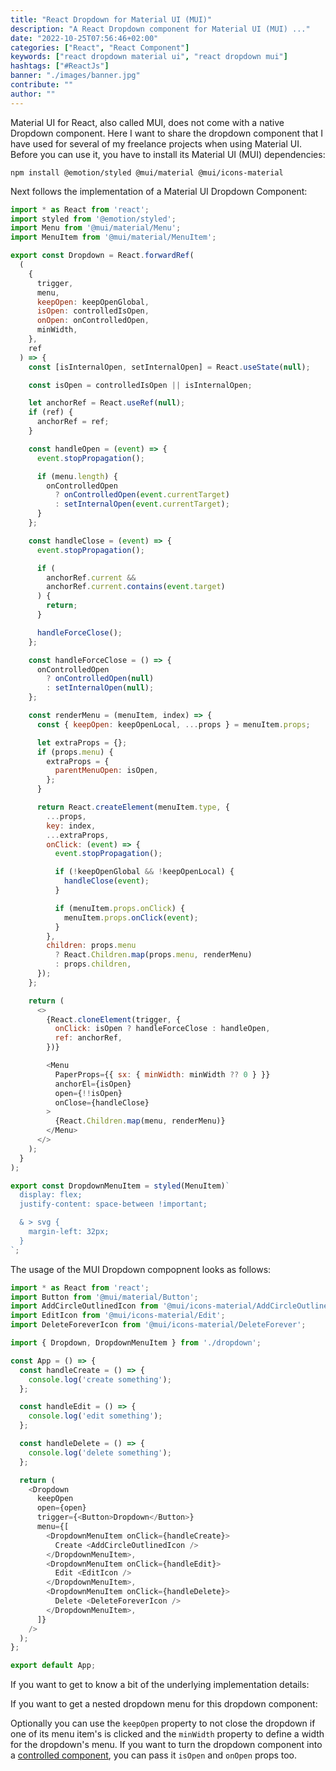 ```yaml
---
title: "React Dropdown for Material UI (MUI)"
description: "A React Dropdown component for Material UI (MUI) ..."
date: "2022-10-25T07:56:46+02:00"
categories: ["React", "React Component"]
keywords: ["react dropdown material ui", "react dropdown mui"]
hashtags: ["#ReactJs"]
banner: "./images/banner.jpg"
contribute: ""
author: ""
---
```


<Sponsorship />

Material UI for React, also called MUI, does not come with a native Dropdown component. Here I want to share the dropdown component that I have used for several of my freelance projects when using Material UI. Before you can use it, you have to install its Material UI (MUI) dependencies:

```text
npm install @emotion/styled @mui/material @mui/icons-material
```

Next follows the implementation of a Material UI Dropdown Component:

```javascript
import * as React from 'react';
import styled from '@emotion/styled';
import Menu from '@mui/material/Menu';
import MenuItem from '@mui/material/MenuItem';

export const Dropdown = React.forwardRef(
  (
    {
      trigger,
      menu,
      keepOpen: keepOpenGlobal,
      isOpen: controlledIsOpen,
      onOpen: onControlledOpen,
      minWidth,
    },
    ref
  ) => {
    const [isInternalOpen, setInternalOpen] = React.useState(null);

    const isOpen = controlledIsOpen || isInternalOpen;

    let anchorRef = React.useRef(null);
    if (ref) {
      anchorRef = ref;
    }

    const handleOpen = (event) => {
      event.stopPropagation();

      if (menu.length) {
        onControlledOpen
          ? onControlledOpen(event.currentTarget)
          : setInternalOpen(event.currentTarget);
      }
    };

    const handleClose = (event) => {
      event.stopPropagation();

      if (
        anchorRef.current &&
        anchorRef.current.contains(event.target)
      ) {
        return;
      }

      handleForceClose();
    };

    const handleForceClose = () => {
      onControlledOpen
        ? onControlledOpen(null)
        : setInternalOpen(null);
    };

    const renderMenu = (menuItem, index) => {
      const { keepOpen: keepOpenLocal, ...props } = menuItem.props;

      let extraProps = {};
      if (props.menu) {
        extraProps = {
          parentMenuOpen: isOpen,
        };
      }

      return React.createElement(menuItem.type, {
        ...props,
        key: index,
        ...extraProps,
        onClick: (event) => {
          event.stopPropagation();

          if (!keepOpenGlobal && !keepOpenLocal) {
            handleClose(event);
          }

          if (menuItem.props.onClick) {
            menuItem.props.onClick(event);
          }
        },
        children: props.menu
          ? React.Children.map(props.menu, renderMenu)
          : props.children,
      });
    };

    return (
      <>
        {React.cloneElement(trigger, {
          onClick: isOpen ? handleForceClose : handleOpen,
          ref: anchorRef,
        })}

        <Menu
          PaperProps={{ sx: { minWidth: minWidth ?? 0 } }}
          anchorEl={isOpen}
          open={!!isOpen}
          onClose={handleClose}
        >
          {React.Children.map(menu, renderMenu)}
        </Menu>
      </>
    );
  }
);

export const DropdownMenuItem = styled(MenuItem)`
  display: flex;
  justify-content: space-between !important;

  & > svg {
    margin-left: 32px;
  }
`;
```

The usage of the MUI Dropdown compopnent looks as follows:

```javascript
import * as React from 'react';
import Button from '@mui/material/Button';
import AddCircleOutlinedIcon from '@mui/icons-material/AddCircleOutlined';
import EditIcon from '@mui/icons-material/Edit';
import DeleteForeverIcon from '@mui/icons-material/DeleteForever';

import { Dropdown, DropdownMenuItem } from './dropdown';

const App = () => {
  const handleCreate = () => {
    console.log('create something');
  };

  const handleEdit = () => {
    console.log('edit something');
  };

  const handleDelete = () => {
    console.log('delete something');
  };

  return (
    <Dropdown
      keepOpen
      open={open}
      trigger={<Button>Dropdown</Button>}
      menu={[
        <DropdownMenuItem onClick={handleCreate}>
          Create <AddCircleOutlinedIcon />
        </DropdownMenuItem>,
        <DropdownMenuItem onClick={handleEdit}>
          Edit <EditIcon />
        </DropdownMenuItem>,
        <DropdownMenuItem onClick={handleDelete}>
          Delete <DeleteForeverIcon />
        </DropdownMenuItem>,
      ]}
    />
  );
};

export default App;
```

If you want to get to know a bit of the underlying implementation details:

<ReadMore label="How to create a Dropdown component in React" link="/react-dropdown/" />

If you want to get a nested dropdown menu for this dropdown component:

<ReadMore label="How to create a nested Dropdown component in React" link="/react-nested-dropdown-material-ui-mui/" />

Optionally you can use the `keepOpen` property to not close the dropdown if one of its menu item's is clicked and the `minWidth` property to define a width for the dropdown's menu. If you want to turn the dropdown component into a [controlled component](/react-controlled-components/), you can pass it `isOpen` and `onOpen` props too.